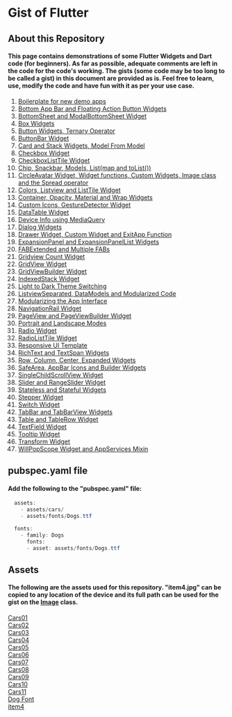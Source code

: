 # Gist of Flutter

## About this Repository

#### This page contains demonstrations of some Flutter Widgets and Dart code (for beginners). As far as possible, adequate comments are left in the code for the code's working. The gists (some code may be too long to be called a gist) in this document are provided as is. Feel free to learn, use, modify the code and have fun with it as per your use case.

1) [Boilerplate for new demo apps](https://github.com/flutternoob/nGoFer/blob/master/Folders/Boilerplate%20for%20new%20demo%20apps/Boilerplate%20for%20new%20demo%20apps.md)  
2) [Bottom App Bar and Floating Action Button Widgets](https://github.com/flutternoob/nGoFer/blob/master/Folders/Bottom%20App%20Bar%20and%20Floating%20Action%20Button%20Widgets/Bottom%20App%20Bar%20and%20Floating%20Action%20Button%20Widgets.md)  
3) [BottomSheet and ModalBottomSheet Widget](https://github.com/flutternoob/nGoFer/blob/master/Folders/BottomSheet%20and%20ModalBottomSheet%20Widget/BottomSheet%20and%20ModalBottomSheet%20Widget.md)  
4) [Box Widgets](https://github.com/flutternoob/nGoFer/blob/master/Folders/Box%20Widgets/Box%20Widgets.md)  
5) [Button Widgets, Ternary Operator](https://github.com/flutternoob/nGoFer/blob/master/Folders/Button%20Widgets%2C%20Ternary%20Operator/Button%20Widgets%2C%20Ternary%20Operator.md)  
6) [ButtonBar Widget](https://github.com/flutternoob/nGoFer/blob/master/Folders/ButtonBar%20Widget/ButtonBar%20Widget.md)  
7) [Card and Stack Widgets, Model From Model](https://github.com/flutternoob/nGoFer/blob/master/Folders/Card%20and%20Stack%20Widgets%2C%20Model%20From%20Model/Card%20and%20Stack%20Widgets%2C%20Model%20From%20Model.md)  
8) [Checkbox Widget](https://github.com/flutternoob/nGoFer/blob/master/Folders/Checkbox%20Widget/Checkbox%20Widget.md)  
9) [CheckboxListTile Widget](https://github.com/flutternoob/nGoFer/blob/master/Folders/CheckboxListTile%20Widget/CheckboxListTile%20Widget.md)  
10) [Chip, Snackbar, Models, List(map and toList())](https://github.com/flutternoob/nGoFer/blob/master/Folders/Chip%2C%20Snackbar%2C%20Models%2C%20List(map%20and%20toList())/Chip%2C%20Snackbar%2C%20Models%2C%20List(map%20and%20toList()).md)  
11) [CircleAvatar Widget, Widget functions, Custom Widgets, Image class and the Spread operator](https://github.com/flutternoob/nGoFer/blob/master/Folders/CircleAvatar%20Widget%2C%20Widget%20functions%2C%20Custom%20Widgets%2C%20Image%20class%20and%20the%20Spread%20operator/CircleAvatar%20Widget%2C%20Widget%20functions%2C%20Custom%20Widgets%2C%20Image%20class%20and%20the%20Spread%20operator.md)  
12) [Colors, Listview and ListTile Widget](https://github.com/flutternoob/nGoFer/blob/master/Folders/Colors%2C%20Listview%20and%20ListTile%20Widget/Colors%2C%20Listview%20and%20ListTile%20Widget.md)  
13) [Container, Opacity, Material and Wrap Widgets](https://github.com/flutternoob/nGoFer/blob/master/Folders/Container%2C%20Opacity%2C%20Material%20and%20Wrap%20Widgets/Container%2C%20Opacity%2C%20Material%20and%20Wrap%20Widgets.md)  
14) [Custom Icons, GestureDetector Widget](https://github.com/flutternoob/nGoFer/blob/master/Folders/Custom%20Icons%2C%20GestureDetector%20Widget/Custom%20Icons%2C%20GestureDetector%20Widget.md)  
15) [DataTable Widget](https://github.com/flutternoob/nGoFer/blob/master/Folders/DataTable%20Widget/DataTable%20Widget.md)  
16) [Device Info using MediaQuery](https://github.com/flutternoob/nGoFer/blob/master/Folders/Device%20Info%20using%20MediaQuery/Device%20Info%20using%20MediaQuery.md)  
17) [Dialog Widgets](https://github.com/flutternoob/nGoFer/blob/master/Folders/Dialog%20Widgets/Dialog%20Widgets.md)  
18) [Drawer Widget, Custom Widget and ExitApp Function](https://github.com/flutternoob/nGoFer/blob/master/Folders/Drawer%20Widget%2C%20Custom%20Widget%20and%20ExitApp%20Function/Drawer%20Widget%2C%20Custom%20Widget%20and%20ExitApp%20Function.md)  
19) [ExpansionPanel and ExpansionPanelList Widgets](https://github.com/flutternoob/nGoFer/blob/master/Folders/ExpansionPanel%20and%20ExpansionPanelList%20Widgets/ExpansionPanel%20and%20ExpansionPanelList%20Widgets.md)  
20) [FABExtended and Multiple FABs](https://github.com/flutternoob/nGoFer/blob/master/Folders/FABExtended%20and%20Multiple%20FABs/FABExtended%20and%20Multiple%20FABs.md)  
21) [Gridview Count Widget](https://github.com/flutternoob/nGoFer/blob/master/Folders/Gridview%20Count%20Widget/Gridview%20Count%20Widget.md)  
22) [GridView Widget](https://github.com/flutternoob/nGoFer/blob/master/Folders/GridView%20Widget/GridView%20Widget.md)  
23) [GridViewBuilder Widget](https://github.com/flutternoob/nGoFer/blob/master/Folders/GridViewBuilder%20Widget/GridViewBuilder%20Widget.md)  
24) [IndexedStack Widget](https://github.com/flutternoob/nGoFer/blob/master/Folders/IndexedStack%20Widget/IndexedStack%20Widget.md)  
25) [Light to Dark Theme Switching](https://github.com/flutternoob/nGoFer/blob/master/Folders/Light%20to%20Dark%20Theme%20Switching/Light%20to%20Dark%20Theme%20Switching.md)  
26) [ListviewSeparated, DataModels and Modularized Code](https://github.com/flutternoob/nGoFer/blob/master/Folders/ListviewSeparated%2C%20DataModels%20and%20Modularized%20Code/ListviewSeparated%2C%20DataModels%20and%20Modularized%20Code.md)  
27) [Modularizing the App Interface](https://github.com/flutternoob/nGoFer/blob/master/Folders/Modularizing%20the%20App%20Interface/Modularizing%20the%20App%20Interface.md) 
28) [NavigationRail Widget](https://github.com/flutternoob/nGoFer/blob/master/Folders/NavigationRail%20Widget/NavigationRail%20Widget.md)  
29) [PageView and PageViewBuilder Widget](https://github.com/flutternoob/nGoFer/blob/master/Folders/PageView%20and%20PageViewBuilder%20Widget/PageView%20and%20PageViewBuilder%20Widget.md)  
30) [Portrait and Landscape Modes](https://github.com/flutternoob/nGoFer/blob/master/Folders/Portrait%20and%20Landscape%20Modes/Portrait%20and%20Landscape%20Modes.md)  
31) [Radio Widget](https://github.com/flutternoob/nGoFer/blob/master/Folders/Radio%20Widget/Radio%20Widget.md)  
32) [RadioListTile Widget](https://github.com/flutternoob/nGoFer/blob/master/Folders/RadioListTile%20Widget/RadioListTile%20Widget.md)  
33) [Responsive UI Template](https://github.com/flutternoob/nGoFer/blob/master/Folders/Responsive%20UI%20Template/Responsive%20UI%20Template.md)  
34) [RichText and TextSpan Widgets](https://github.com/flutternoob/nGoFer/blob/master/Folders/RichText%20and%20TextSpan%20Widgets/RichText%20and%20TextSpan%20Widgets.md)  
35) [Row, Column, Center, Expanded Widgets](https://github.com/flutternoob/nGoFer/blob/master/Folders/Row%2C%20Column%2C%20Center%2C%20Expanded%20Widgets/Row%2C%20Column%2C%20Center%2C%20Expanded%20Widgets.md)  
36) [SafeArea, AppBar Icons and Builder Widgets](https://github.com/flutternoob/nGoFer/blob/master/Folders/SafeArea%2C%20AppBar%20Icons%20and%20Builder%20Widgets/SafeArea%2C%20AppBar%20Icons%20and%20Builder%20widgets.md)  
37) [SingleChildScrollView Widget](https://github.com/flutternoob/nGoFer/blob/master/Folders/SingleChildScrollView%20Widget/SingleChildScrollView%20Widget.md)  
38) [Slider and RangeSlider Widget](https://github.com/flutternoob/nGoFer/blob/master/Folders/Slider%20and%20RangeSlider%20Widget/Slider%20and%20RangeSlider%20Widget.md)  
39) [Stateless and Stateful Widgets](https://github.com/flutternoob/nGoFer/blob/master/Folders/Stateless%20and%20Stateful%20Widgets/Stateless%20and%20Stateful%20Widgets.md) 
40) [Stepper Widget](https://github.com/flutternoob/nGoFer/blob/master/Folders/Stepper%20Widget/Stepper%20Widget.md)  
41) [Switch Widget](https://github.com/flutternoob/nGoFer/blob/master/Folders/Switch%20Widget/Switch%20Widget.md)  
42) [TabBar and TabBarView Widgets](https://github.com/flutternoob/nGoFer/blob/master/Folders/TabBar%20and%20TabBarView%20Widgets/TabBar%20and%20TabBarView%20Widgets.md)  
43) [Table and TableRow Widget](https://github.com/flutternoob/nGoFer/blob/master/Folders/Table%20and%20TableRow%20Widget/Table%20and%20TableRow%20Widget.md)  
44) [TextField Widget](https://github.com/flutternoob/nGoFer/blob/master/Folders/TextField%20Widget/TextField%20Widget.md)  
45) [Tooltip Widget](https://github.com/flutternoob/nGoFer/blob/master/Folders/Tooltip%20Widget/Tooltip%20Widget.md)  
46) [Transform Widget](https://github.com/flutternoob/nGoFer/blob/master/Folders/Transform%20Widget/Transform%20Widget.md)  
47) [WillPopScope Widget and AppServices Mixin](https://github.com/flutternoob/nGoFer/blob/master/Folders/WillPopScope%20Widget%20and%20AppServices%20Mixin/WillPopScope%20Widget%20and%20AppServices%20Mixin.md)  

## pubspec.yaml file

#### Add the following to the "pubspec.yaml" file:
```Java
  assets:
    - assets/cars/
    - assets/fonts/Dogs.ttf

  fonts:
    - family: Dogs
      fonts:
      - asset: assets/fonts/Dogs.ttf
```

## Assets

#### The following are the assets used for this repository. "item4.jpg" can be copied to any location of the device and its full path can be used for the gist on the [Image]() class.

[Cars01](Folders/_Assets/cars/Cars01.jpg)  
[Cars02](Folders/_Assets/cars/Cars02.jpg)  
[Cars03](Folders/_Assets/cars/Cars03.jpg)  
[Cars04](Folders/_Assets/cars/Cars04.jpg)  
[Cars05](Folders/_Assets/cars/Cars05.jpg)  
[Cars06](Folders/_Assets/cars/Cars06.jpg)  
[Cars07](Folders/_Assets/cars/Cars07.jpg)  
[Cars08](Folders/_Assets/cars/Cars08.jpg)  
[Cars09](Folders/_Assets/cars/Cars09.jpg)  
[Cars10](Folders/_Assets/cars/Cars10.jpg)  
[Cars11](Folders/_Assets/cars/Cars11.jpg)  
[Dog Font](Folders/_Assets/fonts/Dogs.ttf)  
[item4](Folders/_Assets/item4.jpg)  
